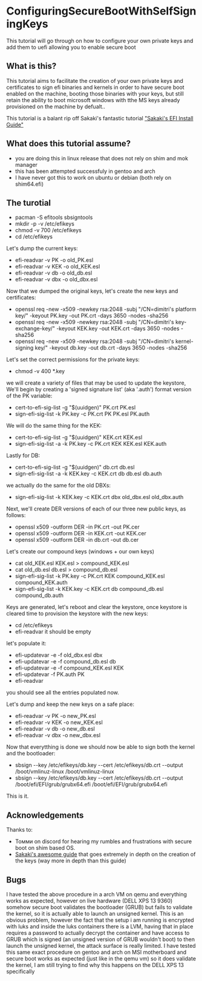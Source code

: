 # ConfiguringSecureBootWithSelfSigningKeys
This tutorial will go through on how to configure your own private keys and add them to uefi allowing you to enable secure boot

## What is this?
This tutorial aims to facilitate the creation of your own private keys and certificates to sign efi binaries and kernels in order to have secure boot enabled on the machine, booting those binaries with your keys, but still retain the ability to boot microsoft windows with tthe MS keys already provisioned on the machine by defualt..

This tutorial is a balant rip off Sakaki's fantastic tutorial ["Sakaki's EFI Install Guide"](https://wiki.gentoo.org/wiki/User:Sakaki/Sakaki%27s_EFI_Install_Guide)

## What does this tutorial assume?
- you are doing this in linux release that does not rely on shim and mok manager
- this has been attempted successfuly in gentoo and arch
- I have never got this to work on ubuntu or debian (both rely on shim64.efi)

## The turotial

- pacman -S efitools sbsigntools
- mkdir -p -v /etc/efikeys
- chmod -v 700 /etc/efikeys
- cd /etc/efikeys

Let's dump the current keys:
- efi-readvar -v PK -o old_PK.esl
- efi-readvar -v KEK -o old_KEK.esl
- efi-readvar -v db -o old_db.esl
- efi-readvar -v dbx -o old_dbx.esl

Now that we dumped the original keys, let's create the new keys and certificates:
- openssl req -new -x509 -newkey rsa:2048 -subj "/CN=dimitri's platform key/" -keyout PK.key -out PK.crt -days 3650 -nodes -sha256
- openssl req -new -x509 -newkey rsa:2048 -subj "/CN=dimitri's key-exchange-key/" -keyout KEK.key -out KEK.crt -days 3650 -nodes -sha256
- openssl req -new -x509 -newkey rsa:2048 -subj "/CN=dimitri's kernel-signing key/" -keyout db.key -out db.crt -days 3650 -nodes -sha256

Let's set the correct permissions for the private keys:
- chmod -v 400 *.key

we will create a variety of files that may be used to update the keystore, We'll begin by creating a 'signed signature list' (aka '.auth') format version of the PK variable:
- cert-to-efi-sig-list -g "$(uuidgen)" PK.crt PK.esl
- sign-efi-sig-list -k PK.key -c PK.crt PK PK.esl PK.auth

We will do the same thing for the KEK:
- cert-to-efi-sig-list -g "$(uuidgen)" KEK.crt KEK.esl
- sign-efi-sig-list -a -k PK.key -c PK.crt KEK KEK.esl KEK.auth

Lastly for DB:
- cert-to-efi-sig-list -g "$(uuidgen)" db.crt db.esl
- sign-efi-sig-list -a -k KEK.key -c KEK.crt db db.esl db.auth

we actually do the same for the old DBXs:
- sign-efi-sig-list -k KEK.key -c KEK.crt dbx old_dbx.esl old_dbx.auth

Next, we'll create DER versions of each of our three new public keys, as follows:
- openssl x509 -outform DER -in PK.crt -out PK.cer
- openssl x509 -outform DER -in KEK.crt -out KEK.cer
- openssl x509 -outform DER -in db.crt -out db.cer

Let's create our compound keys (windows + our own keys)
- cat old_KEK.esl KEK.esl > compound_KEK.esl
- cat old_db.esl db.esl > compound_db.esl
- sign-efi-sig-list -k PK.key -c PK.crt KEK compound_KEK.esl compound_KEK.auth
- sign-efi-sig-list -k KEK.key -c KEK.crt db compound_db.esl compound_db.auth

Keys are generated, let's reboot and clear the keystore, once keystore is cleared time to provision the keystore with the new keys:
- cd /etc/efikeys
- efi-readvar
it should be empty

let's populate it:
- efi-updatevar -e -f old_dbx.esl dbx
- efi-updatevar -e -f compound_db.esl db
- efi-updatevar -e -f compound_KEK.esl KEK
- efi-updatevar -f PK.auth PK
- efi-readvar

you should see all the entries populated now.

Let's dump and keep the new keys on a safe place:
- efi-readvar -v PK -o new_PK.esl
- efi-readvar -v KEK -o new_KEK.esl
- efi-readvar -v db -o new_db.esl
- efi-readvar -v dbx -o new_dbx.esl

Now that everytthing is done we should now be able to sign both the kernel and the bootloader:
- sbsign --key /etc/efikeys/db.key --cert /etc/efikeys/db.crt --output /boot/vmlinuz-linux /boot/vmlinuz-linux
- sbsign --key /etc/efikeys/db.key --cert /etc/efikeys/db.crt --output /boot/efi/EFI/grub/grubx64.efi /boot/efi/EFI/grub/grubx64.efi

This is it.

## Acknowledgements
Thanks to:
- Томми on discord for hearing my rumbles and frustrations with secure boot on shim based OS.
- [Sakaki's awesome guide](https://wiki.gentoo.org/wiki/User:Sakaki/Sakaki%27s_EFI_Install_Guide) that goes extremely in depth on the creation of the keys (way more in depth than this guide)

## Bugs
I have tested the above procedure in a arch VM on qemu and everything works as expected, however on live hardware (DELL XPS 13 9360) somehow secure boot validates the bootloader (GRUB) but fails to validate the kernel, so it is actually able to launch an unsigned kernel.
This is an obvious problem, however the fact that the setup i am running is encrypted with luks and inside the luks containers there is a LVM, having that in place requires a password to actually decrypt the container and have access to GRUB which is signed (an unsigned version of GRUB wouldn't boot) to then launch the unsigned kernel, the attack surface is really limited.
I have tested this same exact procedure on gentoo and arch on MSI motherboard and secure boot works as expected (just like in the qemu vm) so it does validate the kernel, I am still trying to find why this happens on the DELL XPS 13 specifically 
